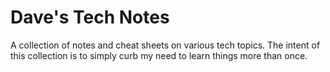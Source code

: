 # Dave's Tech Notes
A collection of notes and cheat sheets on various tech topics.  The intent of this collection is to simply curb my need to learn things more than once.

